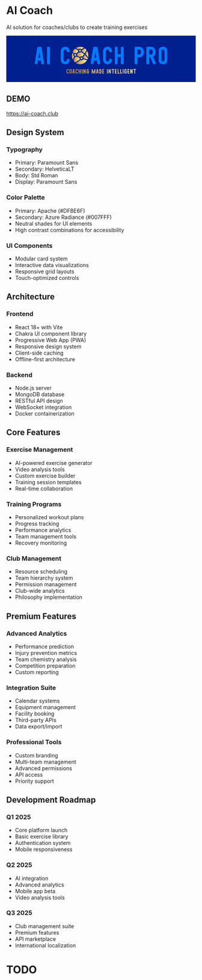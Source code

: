 # AI Coach

AI solution for coaches/clubs to create training exercises

![alt text](/public/logo.jpg)

## DEMO

https://ai-coach.club

## Design System

### Typography

- Primary: Paramount Sans
- Secondary: HelveticaLT
- Body: Std Roman
- Display: Paramount Sans

### Color Palette

- Primary: Apache (#DFBE6F)
- Secondary: Azure Radiance (#007FFF)
- Neutral shades for UI elements
- High contrast combinations for accessibility

### UI Components

- Modular card system
- Interactive data visualizations
- Responsive grid layouts
- Touch-optimized controls

## Architecture

### Frontend

- React 18+ with Vite
- Chakra UI component library
- Progressive Web App (PWA)
- Responsive design system
- Client-side caching
- Offline-first architecture

### Backend

- Node.js server
- MongoDB database
- RESTful API design
- WebSocket integration
- Docker containerization

## Core Features

### Exercise Management

- AI-powered exercise generator
- Video analysis tools
- Custom exercise builder
- Training session templates
- Real-time collaboration

### Training Programs

- Personalized workout plans
- Progress tracking
- Performance analytics
- Team management tools
- Recovery monitoring

### Club Management

- Resource scheduling
- Team hierarchy system
- Permission management
- Club-wide analytics
- Philosophy implementation

## Premium Features

### Advanced Analytics

- Performance prediction
- Injury prevention metrics
- Team chemistry analysis
- Competition preparation
- Custom reporting

### Integration Suite

- Calendar systems
- Equipment management
- Facility booking
- Third-party APIs
- Data export/import

### Professional Tools

- Custom branding
- Multi-team management
- Advanced permissions
- API access
- Priority support

## Development Roadmap

### Q1 2025

- Core platform launch
- Basic exercise library
- Authentication system
- Mobile responsiveness

### Q2 2025

- AI integration
- Advanced analytics
- Mobile app beta
- Video analysis tools

### Q3 2025

- Club management suite
- Premium features
- API marketplace
- International localization

# TODO

